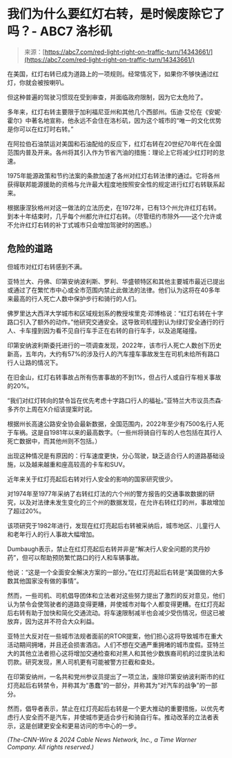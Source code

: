 <!--yml

分类：未分类

日期：2024-05-27 15:00:00

-->

# 我们为什么要红灯右转，是时候废除它了吗？- ABC7 洛杉矶

> 来源：[https://abc7.com/red-light-right-on-traffic-turn/14343661/](https://abc7.com/red-light-right-on-traffic-turn/14343661/)

在美国，红灯右转已成为道路上的一项规则。经常情况下，如果你不够快通过红灯，你就会被按喇叭。

但这种普遍的驾驶习惯现在受到审查，并面临政府限制，因为它太危险了。

多年来，红灯右转主要限于加利福尼亚州和其他几个西部州。伍迪·艾伦在《安妮·霍尔》中著名地宣称，他永远不会住在洛杉矶，因为这个城市的“唯一的文化优势是你可以在红灯时右转。”

在阿拉伯石油禁运对美国和石油配给的反应下，红灯右转在20世纪70年代在全国范围内普及开来。各州将其引入作为节省汽油的措施：理论上它将减少红灯时的怠速。

1975年能源政策和节约法案的条款加速了各州对红灯右转法律的通过。它将各州获得联邦能源援助的资格与允许最大程度地按照安全性的规定进行红灯右转联系起来。

根据康涅狄格州对这一做法的立法历史，在1972年，已有13个州允许红灯右转。到本十年结束时，几乎每个州都允许红灯右转。（尽管纽约市除外——这个允许或不允许红灯右转的补丁式城市只会增加驾驶时的困惑。）

## 危险的道路

但城市对红灯右转感到不满。

亚特兰大、丹佛、印第安纳波利斯、罗利、华盛顿特区和其他主要城市最近已提出或通过了在繁忙市中心或全市范围内禁止此做法的法律。他们认为这将在40多年来最高的行人死亡人数中保护步行和骑行的人们。

佛罗里达大西洋大学城市和区域规划系的教授埃里克·邓博格说：“红灯右转在十字路口引入了额外的动作。”他研究交通安全。这导致司机撞到认为绿灯安全通行的行人、卡车撞到因为看不见自行车手正在右转的自行车手，以及追尾碰撞。

印第安纳波利斯委托进行的一项调查发现，2022年，该市行人死亡人数创下历史新高，五年内，大约有57%的涉及行人的汽车撞车事故发生在司机未给所有路口行人让路的情况下。

在旧金山，红灯右转事故占所有伤害事故的不到1%，但占行人或自行车相关事故的20%。

“我们对红灯转向的禁令旨在优先考虑十字路口行人的福祉。”亚特兰大市议员杰森·多齐尔上周在X介绍该提案时说。

根据州长高速公路安全协会最新数据，全国范围内，2022年至少有7500名行人死于车祸。这是自1981年以来的最高数字。（一些州将骑自行车的人也包括在其行人死亡数据中，而其他州则不包括。）

出现这种情况是有原因的：行车速度更快，分心驾驶，缺乏适合行人的道路基础设施，以及越来越重和座高较高的卡车和SUV。

近年来关于红灯亮起后右转对行人安全的影响的国家研究很少。

对1974年至1977年采纳了右转红灯法的六个州的警方报告的交通事故数据的研究，以及对法律未发生变化的三个州的数据发现，在允许右转红灯的州，事故增加了超过20%。

该项研究于1982年进行，发现在红灯亮起后右转被采纳后，城市地区、儿童行人和老年行人的行人事故大幅增加。

Dumbaugh表示，禁止在红灯亮起后右转并非是“解决行人安全问题的灵丹妙药”，但可以帮助预防繁忙路口的行人和车辆事故。

他说：“这是一个全面安全解决方案的一部分。”在红灯亮起后右转是“美国做的大多数其他国家没有做的事情”。

然而，一些司机、司机倡导团体和立法者对这些努力提出了激烈的反对意见，他们认为禁令会使驾驶者的道路变得更糟，并使城市对每个人都变得更糟。在红灯亮起后右转有助于加快和简化交通流动。将车速限制减半也会减少受伤情况，但这已被放弃，因为这并不符合大众利益。

亚特兰大反对在一些城市法规者面前的RTOR提案，他们担心这将导致城市在重大活动期间拥堵，并且还会损害酒店。人们不想在交通严重拥堵的城市度假。亚特兰大的其他立法者担心这将增加交通检查和对黑人和其他少数族裔司机的过度执法和罚款。研究发现，黑人司机更有可能被警方拦截和查处。

在印第安纳州，一名共和党州参议员提出了一项立法，废除印第安纳波利斯市的红灯亮起后右转禁令，并称其为“愚蠢”的一部分，并称其为“对汽车的战争”的一部分。

然而，倡导者表示，禁止在红灯亮起后右转是一个更大推动的重要措施，以优先考虑行人安全而不是汽车，并使城市更适合步行和骑自行车。推动改革的立法者表示，这是创建更安全和更易访问的市中心的一步。

*(The-CNN-Wire & 2024 Cable News Network, Inc., a Time Warner Company. All rights reserved.)*
